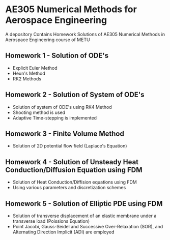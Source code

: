 # AE305 Numerical Methods for Aerospace Engineering
A depository Contains Homework Solutions of AE305 Numerical Methods in Aerospace Engineering course of METU


## Homework 1 - Solution of ODE's

- Explicit Euler Method
- Heun's Method 
- RK2 Methods


## Homework 2 - Solution of System of ODE's

- Solution of system of ODE's using RK4 Method 
- Shooting method is used
- Adaptive Time-stepping is implemented

## Homework 3 - Finite Volume Method

- Solution of 2D potential flow field (Laplace's Equation)

## Homework 4 - Solution of Unsteady Heat Conduction/Diffusion Equation using FDM

- Solution of Heat Conduction/Diffision equations using FDM
- Using various parameters and discretization schemes

## Homework 5 - Solution of Elliptic PDE using FDM

- Solution of transverse displacement of an elastic membrane under a transverse load (Poissions Equation)
- Point Jacobi, Gauss-Seidel and Successive Over-Relaxation (SOR), and Alternating Direction Implicit (ADI) are employed


